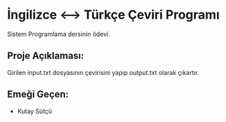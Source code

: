 # İngilizce <--> Türkçe Çeviri Programı
Sistem Programlama dersinin ödevi.
## Proje Açıklaması:
Girilen input.txt dosyasının çevirisini yapıp output.txt olarak çıkartır.
## Emeği Geçen:
- Kutay Sütçü
